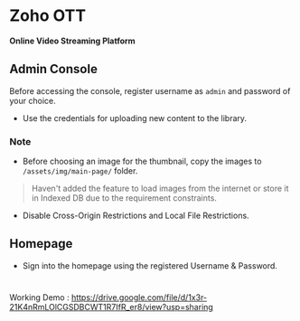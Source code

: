 # Zoho OTT

**Online Video Streaming Platform**

## Admin Console
 Before accessing the console, register username as `admin` and password of your choice. 
 - Use the credentials for uploading new content to the library.

### Note 

 - Before choosing an image for the thumbnail, copy the images to  `/assets/img/main-page/` folder.
  > Haven't added the feature to load images from the internet or store it in Indexed DB due to the requirement constraints.
 - Disable Cross-Origin Restrictions and Local File Restrictions. 

## Homepage

 - Sign into the homepage using the registered Username & Password.
 
 #
 Working Demo : https://drive.google.com/file/d/1x3r-21K4nRmLOlCGSDBCWT1R7IfR_er8/view?usp=sharing


